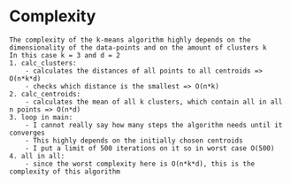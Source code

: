 # Complexity
    The complexity of the k-means algorithm highly depends on the dimensionality of the data-points and on the amount of clusters k
    In this case k = 3 and d = 2
    1. calc_clusters:
        - calculates the distances of all points to all centroids => O(n*k*d)
        - checks which distance is the smallest => O(n*k)
    2. calc_centroids:
        - calculates the mean of all k clusters, which contain all in all n points => O(n*d)
    3. loop in main:
        - I cannot really say how many steps the algorithm needs until it converges
        - This highly depends on the initially chosen centroids
        - I put a limit of 500 iterations on it so in worst case O(500)
    4. all in all:
        - since the worst complexity here is O(n*k*d), this is the complexity of this algorithm